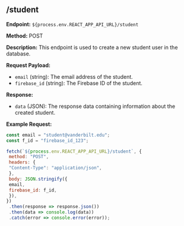 ## /student

**Endpoint:** `${process.env.REACT_APP_API_URL}/student`

**Method:** POST

**Description:** This endpoint is used to create a new student user in the database.

**Request Payload:**
- `email` (string): The email address of the student.
- `firebase_id` (string): The Firebase ID of the student.

**Response:**
- `data` (JSON): The response data containing information about the created student.

**Example Request:**
```javascript
const email = "student@vanderbilt.edu";
const f_id = "firebase_id_123";

fetch(`${process.env.REACT_APP_API_URL}/student`, {
 method: "POST",
 headers: {
 "Content-Type": "application/json",
 },
 body: JSON.stringify({
 email,
 firebase_id: f_id,
 }),
})
 .then(response => response.json())
 .then(data => console.log(data))
 .catch(error => console.error(error));
```

